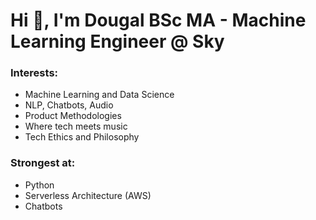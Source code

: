 # Hi 👋, I'm Dougal BSc MA - Machine Learning Engineer @ Sky

### Interests:
- Machine Learning and Data Science
- NLP, Chatbots, Audio
- Product Methodologies
- Where tech meets music
- Tech Ethics and Philosophy

### Strongest at:
- Python
- Serverless Architecture (AWS)
- Chatbots
